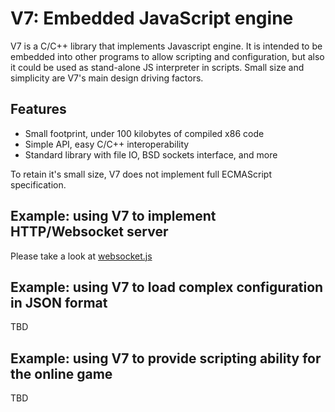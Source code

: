 V7: Embedded JavaScript engine 
==============================

V7 is a C/C++ library that implements Javascript engine. It is intended
to be embedded into other programs to allow scripting and configuration,
but also it could be used as stand-alone JS interpreter in scripts.
Small size and simplicity are V7's main design driving factors.

## Features
- Small footprint, under 100 kilobytes of compiled x86 code
- Simple API, easy C/C++ interoperability
- Standard library with file IO, BSD sockets interface, and more

To retain it's small size, V7 does not implement full ECMAScript specification.

## Example: using V7 to implement HTTP/Websocket server

Please take a look at [websocket.js](https://github.com/cesanta/websocket.js)

## Example: using V7 to load complex configuration in JSON format

TBD

## Example: using V7 to provide scripting ability for the online game

TBD